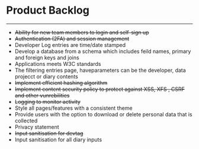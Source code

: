 # Product Backlog

---

- ~~Ability for new team members to login and self-sign up~~
- ~~Authentication (2FA) and session management~~
- Developer Log entries are time/date stamped
- Develop a database from a schema which includes feild names, primary and foreign keys and joins
- Applications meets W3C standards
- The filtering entries page, haveparameters can be the developer, data projecct or diary contents
- ~~Implement efficient hashing algorithm~~
- ~~Implement content security policy to protect against XSS, XFS , CSRF and other vunrebilities~~
- ~~Logging to monitor activity~~
- Style all pages/features with a consistent theme
- Provide users with the option to download or delete personal data that is collected
- Privacy statement
- ~~Input sanitisation for devtag~~
- Input sanitisation for all diary inputs
